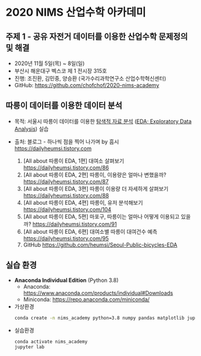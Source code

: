 # 2020 NIMS 산업수학 아카데미

## 주제 1 - 공유 자전거 데이터를 이용한 산업수학 문제정의 및 해결

- 2020년 11월 5일(목) ~ 8일(일)
- 부산시 해운대구 벡스코 제 1 전시장 315호
- 진행: 조진환, 김민중, 양승환 (국가수리과학연구소 산업수학혁신센터)
- GitHub: https://github.com/chofchof/2020-nims-academy

## 따릉이 데이터를 이용한 데이터 분석

- 목적: 서울시 따릉이 데이터를 이용한 [탐색적 자료 분석](https://ko.wikipedia.org/wiki/탐색적_자료_분석) ([EDA; Exploratory Data Analysis](https://en.wikipedia.org/wiki/Exploratory_data_analysis)) 실습

- 출처: 블로그 - 하나씩 점을 찍어 나가며 by 흠시 https://dailyheumsi.tistory.com
  1. [All about 따릉이 EDA, 1편] 대여소 살펴보기 https://dailyheumsi.tistory.com/86
  2. [All about 따릉이 EDA, 2편] 따릉이, 이용량은 얼마나 변했을까?
https://dailyheumsi.tistory.com/87
  3. [All about 따릉이 EDA, 3편] 따릉이 이용량 더 자세하게 살펴보기
https://dailyheumsi.tistory.com/88
  4. [All about 따릉이 EDA, 4편] 따릉이, 유저 분석해보기
https://dailyheumsi.tistory.com/104
  5. [All about 따릉이 EDA, 5편] 마포구, 따릉이는 얼마나 어떻게 이용되고 있을까?
https://dailyheumsi.tistory.com/91
  6. [All about 따릉이 EDA, 6편] 대여소별 따릉이 대여건수 예측
https://dailyheumsi.tistory.com/95
  7. GitHub https://github.com/heumsi/Seoul-Public-bicycles-EDA

## 실습 환경

- **Anaconda Individual Edition** (Python 3.8)
  - Anaconda: https://www.anaconda.com/products/individual#Downloads
  - Miniconda: https://repo.anaconda.com/miniconda/
- 가상환경
  ```bash
  conda create -n nims_academy python=3.8 numpy pandas matplotlib jupyterlab seaborn xlrd
  ```
- 실습환경
  ```bash
  conda activate nims_academy
  jupyter lab
  ```
